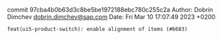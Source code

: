 commit 97cba4b0b63d3c8be5be1972188ebc780c255c2a
Author: Dobrin Dimchev <dobrin.dimchev@sap.com>
Date:   Fri Mar 10 17:07:49 2023 +0200

    feat(ui5-product-switch): enable alignment of items (#6683)
